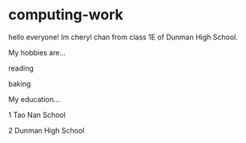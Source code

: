 # computing-work
hello everyone! Im cheryl chan from class 1E of Dunman High School.

My hobbies are...

reading

baking

My education...

1 Tao Nan School

2 Dunman High School
